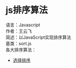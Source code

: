# js排序算法
语言：Javascript  
作者：王云飞  
简述：以JavaScript实现排序算法  
基类：sort.js  
各大排序算法：  
+ [选择排序](./selectionsort/selectionSort.js)

